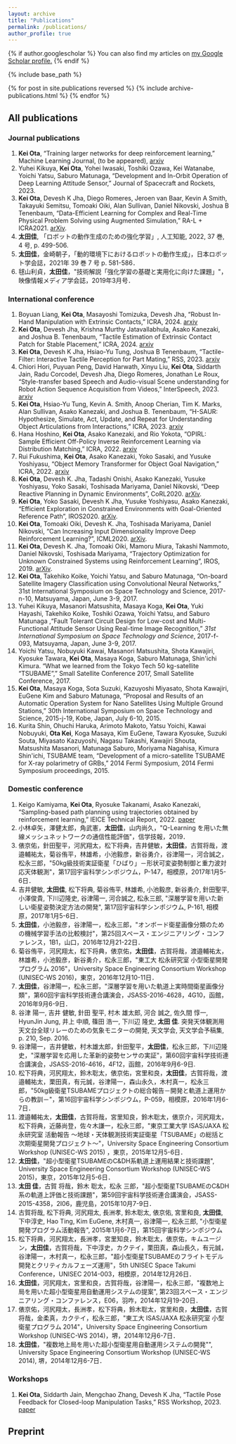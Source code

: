 ```yaml
---
layout: archive
title: "Publications"
permalink: /publications/
author_profile: true
---
```


{% if author.googlescholar %}
  You can also find my articles on <u><a href="{{author.googlescholar}}">my Google Scholar profile</a>.</u>
{% endif %}

{% include base_path %}

{% for post in site.publications reversed %}
  {% include archive-publications.html %}
{% endfor %}


## All publications
### Journal publications
1. **Kei Ota**, “Training larger networks for deep reinforcement learning,” Machine Learning Journal, (to be appeared), [arxiv](https://arxiv.org/abs/2102.07920)
1. Yuhei Kikuya, **Kei Ota**, Yohei Iwasaki, Toshiki Ozawa, Kei Watanabe, Yoichi Yatsu, Saburo Matunaga, “Development and In-Orbit Operation of Deep Learning Attitude Sensor,” Journal of Spacecraft and Rockets, 2023.
1. **Kei Ota**, Devesh K Jha, Diego Romeres, Jeroen van Baar, Kevin A Smith, Takayuki Semitsu, Tomoaki Oiki, Alan Sullivan, Daniel Nikovski, Joshua B Tenenbaum, “Data-Efficient Learning for Complex and Real-Time Physical Problem Solving using Augmented Simulation,” RA-L + ICRA2021. [arXiv](http://128.84.4.27/abs/2011.07193).
2. **太田佳**, 「ロボットの動作生成のための強化学習」, 人工知能, 2022, 37 巻, 4 号, p. 499-506.
2. **太田佳**，金崎朝子，「動的環境下におけるロボットの動作生成」，日本ロボット学会誌，2021年 39 巻 7 号 p. 581-586．
1. 毬山利貞，**太田佳**，"技術解説「強化学習の基礎と実用化に向けた課題」"，映像情報メディア学会誌，2019年3月号．

### International conference
1. Boyuan Liang, **Kei Ota**, Masayoshi Tomizuka, Devesh Jha, “Robust In-Hand Manipulation with Extrinsic Contacts,” ICRA, 2024. [arxiv](https://arxiv.org/abs/2403.18960)
1. **Kei Ota**, Devesh Jha, Krishna Murthy Jatavallabhula, Asako Kanezaki, and Joshua B. Tenenbaum, “Tactile Estimation of Extrinsic Contact Patch for Stable Placement,” ICRA, 2024. [arxiv](https://arxiv.org/abs/2309.14552)
1. **Kei Ota**, Devesh K Jha, Hsiao-Yu Tung, Joshua B Tenenbaum, “Tactile-Filter: Interactive Tactile Perception for Part Mating,” RSS, 2023. [arxiv](https://arxiv.org/abs/2303.06034)
1. Chiori Hori, Puyuan Peng, David Harwath, Xinyu Liu, **Kei Ota**, Siddarth Jain, Radu Corcodel, Devesh Jha, Diego Romeres, Jonathan Le Roux, “Style-transfer based Speech and Audio-visual Scene understanding for Robot Action Sequence Acquisition from Videos,” InterSpeech, 2023. [arxiv](https://arxiv.org/abs/2306.15644)
1. **Kei Ota**, Hsiao-Yu Tung, Kevin A. Smith, Anoop Cherian, Tim K. Marks, Alan Sullivan, Asako Kanezaki, and Joshua B. Tenenbaum, “H-SAUR: Hypothesize, Simulate, Act, Update, and Repeat for Understanding Object Articulations from Interactions,” ICRA, 2023. [arxiv](https://arxiv.org/abs/2210.12521)
1. Hana Hoshino, **Kei Ota**, Asako Kanezaki, and Rio Yokota, “OPIRL: Sample Efficient Off-Policy Inverse Reinforcement Learning via Distribution Matching,” ICRA, 2022. [arxiv](https://arxiv.org/abs/2109.04307)
1. Rui Fukushima, **Kei Ota**, Asako Kanezaki, Yoko Sasaki, and Yusuke Yoshiyasu, “Object Memory Transformer for Object Goal Navigation,” ICRA, 2022. [arxiv](https://arxiv.org/abs/2203.14708)
1. **Kei Ota**, Devesh K. Jha, Tadashi Onishi, Asako Kanezaki, Yusuke Yoshiyasu, Yoko Sasaki, Toshisada Mariyama, Daniel Nikovski, “Deep Reactive Planning in Dynamic Environments”, CoRL2020. [arXiv](https://arxiv.org/abs/2011.00155).
1. **Kei Ota**, Yoko Sasaki, Devesh K Jha, Yusuke Yoshiyasu, Asako Kanezaki, “Efficient Exploration in Constrained Environments with Goal-Oriented Reference Path”, IROS2020. [arXiv](https://arxiv.org/abs/2003.01641).
1. **Kei Ota**, Tomoaki Oiki, Devesh K. Jha, Toshisada Mariyama, Daniel Nikovski, “Can Increasing Input Dimensionality Improve Deep Reinforcement Learning?”, ICML2020. [arXiv](https://arxiv.org/abs/2003.01629).
1. **Kei Ota**, Devesh K. Jha, Tomoaki Oiki, Mamoru Miura, Takashi Nammoto, Daniel Nikovski, Toshisada Mariyama, “Trajectory Optimization for Unknown Constrained Systems using Reinforcement Learning”, IROS, 2019. [arXiv](https://arxiv.org/abs/1903.05751).
1. **Kei Ota**, Takehiko Koike, Yoichi Yatsu, and Saburo Matunaga, “On-board Satellite Imagery Classification using Convolutional Neural Networks,” 31st International Symposium on Space Technology and Science, 2017-n-10, Matsuyama, Japan, June 3-9, 2017.
1. Yuhei Kikuya, Masanori Matsushita, Masaya Koga, **Kei Ota**, Yuki Hayashi, Takehiko Koike, Toshiki Ozawa, Yoichi Yatsu, and Saburo Matunaga ,“Fault Tolerant Circuit Design for Low-cost and Multi-Functional Attitude Sensor Using Real-time Image Recognition,” *31st International Symposium on Space Technology and Science*, 2017-f-093, Matsuyama, Japan, June 3-9, 2017.
1. Yoichi Yatsu, Nobuyuki Kawai, Masanori Matsushita, Shota Kawajiri, Kyosuke Tawara, **Kei Ota**, Masaya Koga, Saburo Matunaga, Shin'ichi Kimura. “What we learned from the Tokyo Tech 50 kg-satellite “TSUBAME”,” Small Satellite Conference 2017, Small Satellite Conference, 2017.
1. **Kei Ota**, Masaya Koga, Sota Suzuki, Kazuyoshi Miyasato, Shota Kawajiri, EuGene Kim and Saburo Matunaga, “Proposal and Results of an Automatic Operation System for Nano Satellites Using Multiple Ground Stations,” 30th International Symposium on Space Technology and Science, 2015-j-19, Kobe, Japan, July 6-10, 2015.
1. Kurita Shin, Ohuchi Haruka, Arimoto Makoto, Yatsu Yoichi, Kawai Nobuyuki, **Ota Kei**, Koga Masaya, Kim EuGene, Tawara Kyosuke, Suzuki Souta, Miyasato Kazuyoshi, Nagasu Takashi, Kawajiri Shouta, Matsushita Masanori, Matunaga Saburo, Moriyama Nagahisa, Kimura Shin'ichi, TSUBAME team, “Development of a micro-satellite TSUBAME for X-ray polarimetry of GRBs,” 2014 Fermi Symposium, 2014 Fermi Symposium proceedings, 2015.

### Domestic conference
1. Keigo Kamiyama, **Kei Ota**, Ryosuke Takanami, Asako Kanezaki, “Sampling-based path planning using trajectories obtained by reinforcement learning,” IEICE Technical Report, 2022. [paper](https://ken.ieice.org/ken/paper/20220914ECmB/eng/)
1. 小林卓矢，澤健太郎，角武憲，**太田佳**，山内尚久，"Q-Learning を用いた無線メッシュネットワークの通信性能評価"，信学技報，2019．
1. 俵京佑，針田聖平，河尻翔太，松下将典，吉井健敏，**太田佳**，古賀将哉，渡邉輔祐太，菊谷侑平，林雄希，小池毅彦，新谷勇介，谷津陽一，河合誠之，松永三郎，"50kg級技術実証衛星「ひばり」－形状可変姿勢制御と重力波対応天体観測"，第17回宇宙科学シンポジウム，P-147，相模原，2017年1月5-6日．
1. 吉井健敏, **太田佳**, 松下将典, 菊谷侑平, 林雄希, 小池毅彦, 新谷勇介, 針田聖平, 小澤俊貴, 下川辺隆史, 谷津陽一, 河合誠之, 松永三郎, "深層学習を用いた新しい衛星姿勢決定方法の開発", 第17回宇宙科学シンポジウム, P-161, 相模原，2017年1月5-6日．
1. **太田佳**，小池毅彦，谷津陽一，松永三郎，"オンボード衛星画像分類のための機械学習手法の比較検討"，第25回スペース・エンジニアリング・コンファレンス，1B1，山口，2016年12月21-22日．
1. 菊谷侑平，河尻翔太，松下将典，俵京佑，**太田佳**，古賀将哉，渡邉輔祐太，林雄希，小池毅彦，新谷勇介，松永三郎，"東工大 松永研究室 小型衛星開発プログラム 2016"，University Space Engineering Consortium Workshop (UNISEC-WS 2016)，東京，2016年12月10-11日．
1. **太田佳**，谷津陽一，松永三郎，"深層学習を用いた軌道上実時間衛星画像分類"，第60回宇宙科学技術連合講演会，JSASS-2016-4628，4G10，函館，2016年9月6-9日．
1. 谷津 陽一, 吉井 健敏, 針田 聖平, 村木 雄太郎, 河合 誠之, 佐久間 惇一, HyunJin Jung, 井上 中順, 篠田 浩一, 下川辺 隆史, **太田 佳**. 突発天体観測用天文台全球リレーのための気象モニターの開発, 天文学会, 天文学会予稿集, p. 210, Sep. 2016.
1. 谷津陽一，吉井健敏，村木雄太郎，針田聖平，**太田佳**，松永三郎，下川辺隆史，"深層学習を応用した革新的姿勢センサの実証"，第60回宇宙科学技術連合講演会，JSASS-2016-4616，4F12，函館，2016年9月6-9日.
1. 松下将典，河尻翔太，鈴木聡太，俵京佑，宮里和良，**太田佳**，古賀将哉，渡邉輔祐太，栗田真，有元誠，谷津陽一，森山永久，木村真一，松永三郎，"50kg級衛星TSUBAMEプロジェクトの総合報告－開発と軌道上運用からの教訓－"，第16回宇宙科学シンポジウム，P-059，相模原，2016年1月6-7日．
1. 渡邉輔祐太，**太田佳**，古賀将哉，宮里知良，鈴木聡太，俵京介，河尻翔太，松下将典，近藤尚登，佐々木謙一，松永三郎，"東京工業大学 ISAS/JAXA 松永研究室 活動報告 ～地球・天体観測技術実証衛星「TSUBAME」の総括と次期衛星開発プロジェクト～"，University Space Engineering Consortium Workshop (UNISEC-WS 2015) ，東京，2015年12月5-6日．
1. **太田佳**，"超小型衛星TSUBAMEのC&DH系軌道上運用結果と技術課題", University Space Engineering Consortium Workshop (UNISEC-WS 2015)，東京，2015年12月5-6日．
1. **太田 佳**，古賀 将哉，鈴木 聡太，松永 三郎，"超小型衛星TSUBAMEのC&DH系の軌道上評価と技術課題"，第59回宇宙科学技術連合講演会，JSASS-2015-4358，2I06，鹿児島，2015年10月7-9日．
1. 古賀将哉, 松下将典, 河尻翔太, 長洲孝, 鈴木聡太, 俵京佑, 宮里和良, **太田佳**, 下中淳史, Hao Ting, Kim EuGene, 木村真一, 谷津陽一, 松永三郎, "小型衛星開発プログラム活動報告", 2015年1月6-7日，第15回宇宙科学シンポジウム
1. 松下将典，河尻翔太，長洲孝，宮里知良，鈴木聡太，俵京佑，キムユージン，**太田佳**，古賀将哉，下中淳史，カクテイ，栗田真，森山長久，有元誠，谷津陽一，木村真一，松永三郎，"超小型衛星TSUBAMEのフライトモデル開発とクリティカルフェーズ運用"，5th UNISEC Space Takumi Conference，UNISEC 2014-003，相模原，2014年12月26日．
1. **太田佳**，河尻翔太，宮里和良，古賀将哉，谷津陽一，松永三郎，"複数地上局を用いた超小型衛星用自動運用システムの提案", 第23回スペース・エンジニアリング・コンファレンス，E06，羽咋，2014年12月19-20日．
1. 俵京佑，河尻翔太，長洲孝，松下将典，鈴木聡太，宮里和良，**太田佳**，古賀将哉，金柔真，カクテイ，松永三郎，"東工大 ISAS/JAXA 松永研究室 小型衛星プログラム 2014"，University Space Engineering Consortium Workshop (UNISEC-WS 2014)，堺，2014年12月6-7日．
1. **太田佳**，"複数地上局を用いた超小型衛星用自動運用システムの開発"", University Space Engineering Consortium Workshop (UNISEC-WS 2014), 堺，2014年12月6-7日．

### Workshops
1. **Kei Ota**, Siddarth Jain, Mengchao Zhang, Devesh K Jha, “Tactile Pose Feedback for Closed-loop Manipulation Tasks,” RSS Workshop, 2023. [paper](https://www.merl.com/publications/docs/TR2023-082.pdf)

## Preprint
